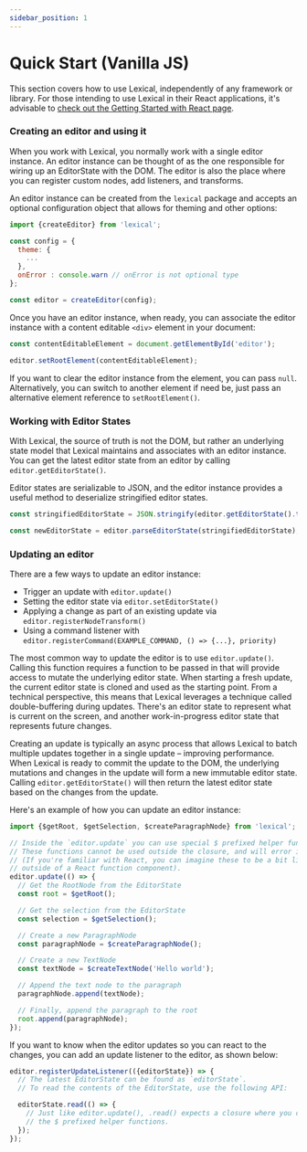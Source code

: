```yaml
---
sidebar_position: 1
---
```


# Quick Start (Vanilla JS)

This section covers how to use Lexical, independently of any framework or library. For those intending to use Lexical in their React applications,
it's advisable to [check out the Getting Started with React page](https://lexical.dev/docs/getting-started/react).

### Creating an editor and using it

When you work with Lexical, you normally work with a single editor instance. An editor instance can be thought of as the one responsible
for wiring up an EditorState with the DOM. The editor is also the place where you can register custom nodes, add listeners, and transforms.

An editor instance can be created from the `lexical` package and accepts an optional configuration object that allows for theming and other options:

```js
import {createEditor} from 'lexical';

const config = {
  theme: {
    ...
  },
  onError : console.warn // onError is not optional type
};

const editor = createEditor(config);
```

Once you have an editor instance, when ready, you can associate the editor instance with a content editable `<div>` element in your document:

```js
const contentEditableElement = document.getElementById('editor');

editor.setRootElement(contentEditableElement);
```

If you want to clear the editor instance from the element, you can pass `null`. Alternatively, you can switch to another element if need be,
just pass an alternative element reference to `setRootElement()`.

### Working with Editor States

With Lexical, the source of truth is not the DOM, but rather an underlying state model
that Lexical maintains and associates with an editor instance. You can get the latest
editor state from an editor by calling `editor.getEditorState()`.

Editor states are serializable to JSON, and the editor instance provides a useful method
to deserialize stringified editor states.

```js
const stringifiedEditorState = JSON.stringify(editor.getEditorState().toJSON());

const newEditorState = editor.parseEditorState(stringifiedEditorState);
```

### Updating an editor

There are a few ways to update an editor instance:

- Trigger an update with `editor.update()`
- Setting the editor state via `editor.setEditorState()`
- Applying a change as part of an existing update via `editor.registerNodeTransform()`
- Using a command listener with `editor.registerCommand(EXAMPLE_COMMAND, () => {...}, priority)`

The most common way to update the editor is to use `editor.update()`. Calling this function
requires a function to be passed in that will provide access to mutate the underlying
editor state. When starting a fresh update, the current editor state is cloned and
used as the starting point. From a technical perspective, this means that Lexical leverages a technique
called double-buffering during updates. There's an editor state to represent what is current on
the screen, and another work-in-progress editor state that represents future changes.

Creating an update is typically an async process that allows Lexical to batch multiple updates together in
a single update – improving performance. When Lexical is ready to commit the update to
the DOM, the underlying mutations and changes in the update will form a new immutable
editor state. Calling `editor.getEditorState()` will then return the latest editor state
based on the changes from the update.

Here's an example of how you can update an editor instance:

```js
import {$getRoot, $getSelection, $createParagraphNode} from 'lexical';

// Inside the `editor.update` you can use special $ prefixed helper functions.
// These functions cannot be used outside the closure, and will error if you try.
// (If you're familiar with React, you can imagine these to be a bit like using a hook
// outside of a React function component).
editor.update(() => {
  // Get the RootNode from the EditorState
  const root = $getRoot();

  // Get the selection from the EditorState
  const selection = $getSelection();

  // Create a new ParagraphNode
  const paragraphNode = $createParagraphNode();

  // Create a new TextNode
  const textNode = $createTextNode('Hello world');

  // Append the text node to the paragraph
  paragraphNode.append(textNode);

  // Finally, append the paragraph to the root
  root.append(paragraphNode);
});
```

If you want to know when the editor updates so you can react to the changes, you can add an update
listener to the editor, as shown below:

```js
editor.registerUpdateListener(({editorState}) => {
  // The latest EditorState can be found as `editorState`.
  // To read the contents of the EditorState, use the following API:

  editorState.read(() => {
    // Just like editor.update(), .read() expects a closure where you can use
    // the $ prefixed helper functions.
  });
});
```
